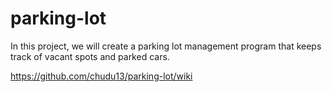 # parking-lot
In this project, we will create a parking lot management program that keeps track of vacant spots and parked cars.

https://github.com/chudu13/parking-lot/wiki
